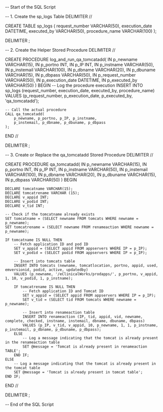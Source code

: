 
-- Start of the SQL Script

-- 1. Create the sp_logs Table
DELIMITER //

CREATE TABLE sp_logs (
    request_number VARCHAR(50),
    execution_date DATETIME,
    executed_by VARCHAR(50),
    procedure_name VARCHAR(100)
);

DELIMITER ;

-- 2. Create the Helper Stored Procedure
DELIMITER //

CREATE PROCEDURE log_and_run_qa_tomcatadd(
    IN p_newname VARCHAR(15),
    IN p_portno INT, 
    IN p_IP INT, 
    IN p_instname VARCHAR(50), 
    IN p_instemail VARCHAR(100), 
    IN p_dbname VARCHAR(20), 
    IN p_dbuname VARCHAR(15), 
    IN p_dbpass VARCHAR(50),
    IN p_request_number VARCHAR(50),
    IN p_execution_date DATETIME,
    IN p_executed_by VARCHAR(50)
)
BEGIN
    -- Log the procedure execution
    INSERT INTO sp_logs (request_number, execution_date, executed_by, procedure_name)
    VALUES (p_request_number, p_execution_date, p_executed_by, 'qa_tomcatadd');

    -- Call the actual procedure
    CALL qa_tomcatadd(
        p_newname, p_portno, p_IP, p_instname, 
        p_instemail, p_dbname, p_dbuname, p_dbpass
    );
END //

DELIMITER ;

-- 3. Create or Replace the qa_tomcatadd Stored Procedure
DELIMITER //

CREATE PROCEDURE qa_tomcatadd( 
    IN p_newname VARCHAR(15),
    IN p_portno INT, 
    IN p_IP INT, 
    IN p_instname VARCHAR(50), 
    IN p_instemail VARCHAR(100), 
    IN p_dbname VARCHAR(20), 
    IN p_dbuname VARCHAR(15), 
    IN p_dbpass VARCHAR(50)
) 
BEGIN

    DECLARE tomcatname VARCHAR(15);
    DECLARE tomcatrename VARCHAR (15); 
    DECLARE v_appid INT;
    DECLARE v_podid INT;
    DECLARE v_tid INT;
    
    -- Check if the tomcatname already exists
    SET tomcatname = (SELECT newname FROM tomcats WHERE newname = p_newname);
    SET tomcatrename = (SELECT newname FROM renameaction WHERE newname = p_newname);

    IF tomcatname IS NULL THEN
        -- Fetch application ID and pod ID
        SET v_appid = (SELECT appid FROM appservers WHERE IP = p_IP);
        SET v_podid = (SELECT podid FROM appservers WHERE IP = p_IP);
        
        -- Insert into tomcats table
        INSERT INTO tomcats (newname, tomcatlocation, portno, appid, used, emversionid, podid, active, updatedby)
        VALUES (p_newname, '/eClinicalWorks/prodapps/', p_portno, v_appid, 1, 10, v_podid, 1, p_instname);
        
        IF tomcatrename IS NULL THEN
            -- Fetch application ID and Tomcat ID
            SET v_appid = (SELECT appid FROM appservers WHERE IP = p_IP);
            SET v_tid = (SELECT tid FROM tomcats WHERE newname = p_newname);
            
            -- Insert into renameaction table
            INSERT INTO renameaction (IP, tid, appid, vid, newname, complete, checked, instname, instemail, dbname, dbuname, dbpass)
            VALUES (p_IP, v_tid, v_appid, 10, p_newname, 1, 1, p_instname, p_instemail, p_dbname, p_dbuname, p_dbpass);
        ELSE
            -- Log a message indicating that the tomcat is already present in the renameaction table
            SET @message = 'Tomcat is already present in renameaction TABLE';
        END IF;
    ELSE
        -- Log a message indicating that the tomcat is already present in the tomcat table
        SET @message = 'Tomcat is already present in tomcat table';
    END IF;   
END //

DELIMITER ;

-- End of the SQL Script
